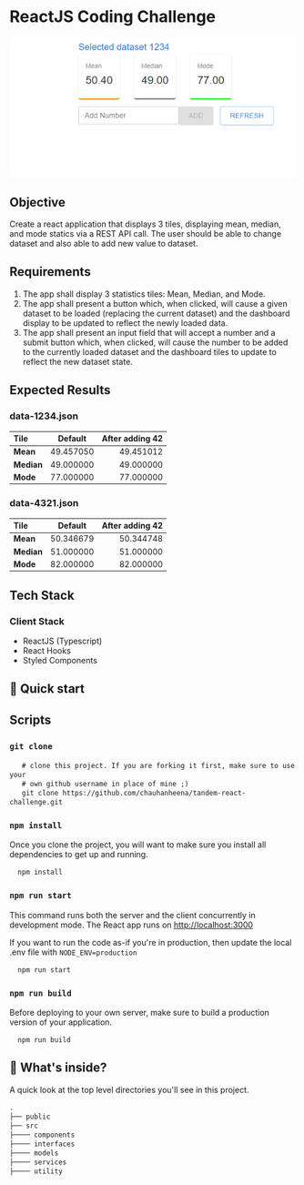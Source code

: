 # ReactJS Coding Challenge

![Preview of challenge](screenshots.png)

## Objective

Create a react application that displays 3 tiles, displaying mean, median, and mode statics via a REST API call. The user should be able to change dataset and also able to add new value to dataset.

## Requirements

1. The app shall display 3 statistics tiles: Mean, Median, and Mode. 
2. The app shall present a button which, when clicked, will cause a given dataset to be loaded (replacing the current dataset) and the dashboard display to be updated to reflect the newly
loaded data.
3. The app shall present an input field that will accept a number and a submit button which, when clicked, will cause the number to be added to the currently loaded dataset and the dashboard
tiles to update to reflect the new dataset state.


## Expected Results

### data-1234.json

| Tile       |  Default  | After adding 42 |
| :--------- | :-------: | --------------: |
| **Mean**   | 49.457050 |       49.451012 |
| **Median** | 49.000000 |       49.000000 |
| **Mode**   | 77.000000 |       77.000000 |

### data-4321.json

| Tile       |  Default  | After adding 42 |
| :--------- | :-------: | --------------: |
| **Mean**   | 50.346679 |       50.344748 |
| **Median** | 51.000000 |       51.000000 |
| **Mode**   | 82.000000 |       82.000000 |

## Tech Stack

### Client Stack

- ReactJS (Typescript)
- React Hooks
- Styled Components


## 🚀 Quick start

## Scripts

### `git clone`

```shell
   # clone this project. If you are forking it first, make sure to use your
   # own github username in place of mine ;)
   git clone https://github.com/chauhanheena/tandem-react-challenge.git
```

### `npm install`

Once you clone the project, you will want to make sure you install all dependencies to get up and running.

```shell
  npm install
```

### `npm run start`

This command runs both the server and the client concurrently in development mode. The React app runs on [http://localhost:3000](http://localhost:3000)

If you want to run the code as-if you're in production, then update the local .env file with `NODE_ENV=production`

```shell
  npm run start
```

### `npm run build`

Before deploying to your own server, make sure to build a production version of your application.

```shell
  npm run build
```

## 🧐 What's inside?

A quick look at the top level directories you'll see in this project.

    .
    ├── public
    ├── src
    ├──── components
    ├──── interfaces
    ├──── models
    ├──── services
    ├──── utility

